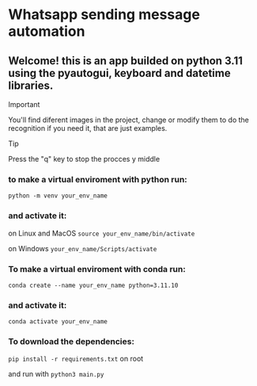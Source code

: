 # Whatsapp sending message automation

## Welcome! this is an app builded on python 3.11 using the pyautogui, keyboard and datetime libraries.

> [!IMPORTANT]
> You'll find diferent images in the project, change or modify them to do the recognition if you need it, that are just examples.

> [!TIP]
> Press the "q" key to stop the procces y middle

### to make a virtual enviroment with python run:

`python -m venv your_env_name`

### and activate it:

on Linux and MacOS
`source your_env_name/bin/activate`

on Windows
`your_env_name/Scripts/activate`

### To make a virtual enviroment with conda run:

`conda create --name your_env_name python=3.11.10`

### and activate it:

`conda activate your_env_name`

### To download the dependencies:

`pip install -r requirements.txt` on root

and run with `python3 main.py`
